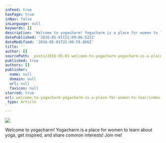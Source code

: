 ```yaml
---
inFeed: true
hasPage: true
inNav: false
inLanguage: null
keywords: []
description: 'Welcome to yogacharm! Yogacharm is a place for women to learn about yoga, get inspired, and share common interests! Join me!'
datePublished: '2016-05-01T22:09:06.522Z'
dateModified: '2016-05-01T22:08:59.866Z'
title: ''
author: []
sourcePath: _posts/2016-05-01-welcome-to-yogacharm-yogacharm-is-a-place-for-women-to-lear.md
published: true
authors: []
publisher:
  name: null
  domain: null
  url: null
  favicon: null
starred: true
url: welcome-to-yogacharm-yogacharm-is-a-place-for-women-to-lear/index.html
_type: Article

---
```

![](https://the-grid-user-content.s3-us-west-2.amazonaws.com/718cdea0-1c39-44e1-93ed-0e7039e4673b.jpg)

Welcome to yogacharm! Yogacharm is a place for women to learn about yoga, get inspired, and share common interests! Join me!